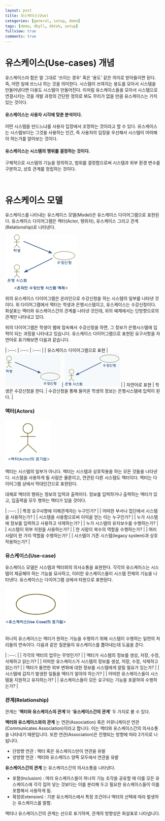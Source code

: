```yaml
---
layout: post
title: 유스케이스(Use)
categories: [general, setup, demo]
tags: [demo, dbyll, dbtek, setup]
fullview: true
comments: true
---
```



# 유스케이스(Use-cases) 개념

유스케이스라 함은 말 그대로 '쓰이는 경우' 혹은 '용도' 같은 의미로 받아들이면 된다. 즉, 어떤 일에 쓰느냐 하는 것을 의미한다. 시스템이 쓰여지는 용도를 모아서 시스템을 만들어낸다면 다용도 시스템이 만들어진다. 이처럼 유스케이스들을 모아서 시스템으로 연결시키는 것을 개발 과정의 간단한 정의로 봐도 무리가 없을 만큼 유스케이스는 가치있는 것이다.

#### 유스케이스는 사용자 시각에 맞춘 분석이다.
어떤 시스템을 만드느냐를 사용자 입장에서 조망하는 것이라고 할 수 있다. 유스케이스는 시스템보다는 그것을 사용하는 인간, 즉 사용자의 입장을 우선해서 시스템이 어떠해야 하는가를 알아보는 것이다.

#### 유스케이스는 시스템의 행위를 결정하는 것이다.
구체적으로 시스템의 기능을 정의하고, 범위를 결정함으로써 시스템과 외부 환경 변수를 구분하고, 상호 관계를 정립하는 것이다.

<br>

# 유스케이스 모델

유스케이스를 나타내는 유스케이스 모델(Model)은 유스케이스 다이어그램으로 표현된다. 유스케이스 다이어그램은 액터(Actor, 행위자), 유스케이스 그리고 관계(Relationship)로 나타낸다.

![usecase1](/img/2016/01/11/usecase1.gif "usecase1")

위의 유스케이스 다이어그램은 온라인으로 수강신청을 하는 시스템의 일부를 나타낸 것이다. 위 다이어그램에서 액터는 학생과 은행시스템이고, 유스케이스는 수강신청이다. 화살표는 액터와 유스케이스간의 관계를 나타낸 것인데, 위의 예제에서는 단방향으로의 관계만 나타내고 있다.

위의 다이어그램은 학생이 웹에 접속해서 수강신청을 하면, 그 정보가 은행시스템에 입력이 되는 과정을 나타내고 있습니다. 유스케이스 다이어그램으로 표현된 요구사항을 자연어로 표기해보면 다음과 같습니다.

| :---: | :---: | :---: |
| 유스케이스 다이어그램으로 표현 | ![usecase2](/img/2016/01/11/usecase2.gif "usecase2") | ![usecase3](/img/2016/01/11/usecase3.gif "usecase3") |
| 자연어로 표현 | 학생은 수강신청을 한다. | 수강신청을 통해 들어온 학생의 정보는 은행시스템에 입력이 된다. |

### 액터(Actors)

![usecase4](/img/2016/01/11/usecase4.gif "usecase4")

액터는 시스템의 일부가 아니다. 액터는 시스템과 상호작용을 하는 모든 것들을 나타낸다. 시스템을 사용하게 될 사람은 물론이고, 연관된 다른 시스템도 액터이다. 액터는 다이어그램 상에서 막대인간으로 표현된다.

대체로 액터의 행위는 정보의 입력과 출력이다. 정보를 입력하거나 출력하는 액터가 있고, 입출력을 모두 행하는 액터가 있을 것이다.

| :---: |
| 특정 요구사항에 이해관계자는 누구인가? |
| 어떠한 부서나 집단에서 시스템을 사용하는가? |
| 시스템을 사용함으로써 이익을 얻는 이는 누구인가? |
| 누가 시스템에 정보를 입력하고 사용하고 삭제하는가? |
| 누가 시스템의 유지보수를 수행하는가? |
| 시스템이 외부 자원을 사용하는가? |
| 한 사람이 복수의 역할을 수행하는가? |
| 여러 사람이 한 가지 역할을 수행하는가? |
| 시스템이 기존 시스템(legacy system)과 상호작용하는가? |

### 유스케이스(Use-case)
유스케이스 모델은 시스템과 액터와의 의사소통을 표현한다. 각각의 유스케이스는 시스템이 제공해야 하는 기능을 묘사하고, 이러한 유스케이스들이 시스템 전체의 기능을 나타낸다. 유스케이스는 다이어그램 상에서 타원으로 표현된다.

![usecase5](/img/2016/01/11/usecase5.gif "usecase5")

하나의 유스케이스는 액터가 원하는 기능을 수행하기 위해 시스템이 수행하는 일련의 처리들의 연속이다. 다음과 같은 질문들이 유스케이스를 뽑아내는데 도움을 준다.

| :---: |
| 각각의 액터의 업무는 무엇인가? |
| 액터가 시스템의 정보를 생성, 저장, 수정, 삭제하고 읽는가? |
| 어떠한 유스케이스가 시스템의 정보를 생성, 저장, 수정, 삭제하고 읽는가? |
| 액터가 돌연한 외부 변화에 대한 정보를 시스템에게 알릴 필요가 있는가? |
| 시스템에 갑자기 발생한 일들을 액터가 알아야 하는가? |
| 어떠한 유스케이스들이 시스템을 지원하고 유지하는가? |
| 유스케이스들이 모든 요구되는 기능을 포괄하여 수행하는가? |

### 관계(Relationship)
관계는 '**액터와 유스케이스의 관계**'와 '**유스케이스간의 관계**' 두 가지로 볼 수 있다.

**액터와 유스케이스와의 관계** 는 연관(Association) 혹은 커뮤니케이션 연관(Communicates Association)이라고 합니다. 이는 액터와 유스케이스간의 의사소통을 나타내기 때문입니다. 또한 연관(Association)은 진행되는 방향에 따라 2가지로 나뉩니다.

* 단방향 연관 : 액터 혹은 유스케이스만이 연관을 유발
* 양방향 연관 : 액터와 유스케이스 양쪽 모두에서 연관을 유발

**유스케이스간의 관계** 는 유스케이스간의 의사소통을 나타낸다.

* 포함(Inclusion) : 여러 유스케이스들이 하나의 기능 조각을 공유할 때 이를 모든 유스케이스에 각각 집어 넣는 것보다는 이를 분리해 두고 필요한 유스케이스들이 이를 포함해서 사용하게 됨.
* 확장(Extension) : 기본 유스케이스에서 특정 조건이나 액터의 선택에 따라 발생하는 유스케이스를 말함.

액터나 유스케이스간의 관계는 선으로 표기하며, 관계의 방향성은 화살표로 나타냅니다.
